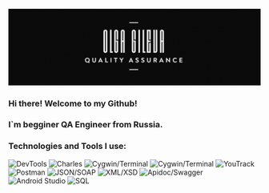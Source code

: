 ![Header](https://github.com/OGileva/OGileva/blob/main/assets/logo2.png)

### Hi there! Welcome to my Github!
### I`m begginer QA Engineer from Russia.

### Technologies and Tools I use: 
![DevTools](https://img.shields.io/badge/-DevTools-000004) ![Charles](https://img.shields.io/badge/-Charles-CFE3EB) ![Cygwin/Terminal](https://img.shields.io/badge/-Cygwin/Terminal-00F705) ![Cygwin/Terminal](https://img.shields.io/badge/-Figma-F76D5F) ![YouTrack](https://img.shields.io/badge/-YouTrack-825FF2) ![Postman](https://img.shields.io/badge/-Postman-F76836) ![JSON/SOAP](https://img.shields.io/badge/-JSON/SOAP-1D003E) ![XML/XSD](https://img.shields.io/badge/-XML/XSD-EB971E) ![Apidoc/Swagger](https://img.shields.io/badge/-Apidoc/Swagger-81B93E) ![Android Studio](https://img.shields.io/badge/-AndroidStudio-4081EC) ![SQL](https://img.shields.io/badge/-SQL-246FBC)

